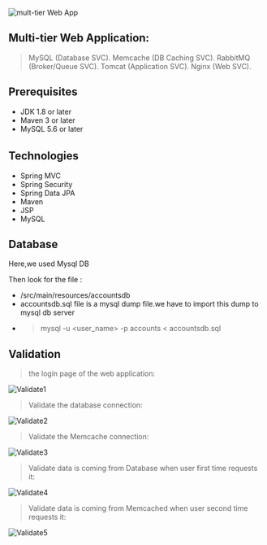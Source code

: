 ![mult-tier Web App](https://github.com/mohamaddayoub/containerized-javaapp-mysql-memcached-rabbitmq-project/assets/49444800/f3221c3b-3e3c-462b-ae9c-ef63232987ca)
## Multi-tier Web Application:
> MySQL (Database SVC).
> Memcache (DB Caching SVC).
> RabbitMQ (Broker/Queue SVC).
> Tomcat (Application SVC).
> Nginx (Web SVC).
###
## Prerequisites
- JDK 1.8 or later
- Maven 3 or later
- MySQL 5.6 or later
######
## Technologies 
- Spring MVC
- Spring Security
- Spring Data JPA
- Maven
- JSP
- MySQL
## Database
Here,we used Mysql DB

Then look for the file :
- /src/main/resources/accountsdb
- accountsdb.sql file is a mysql dump file.we have to import this dump to mysql db server
- > mysql -u <user_name> -p accounts < accountsdb.sql
## Validation
> the login page of the web application:

![Validate1](https://github.com/mohamaddayoub/containerized-javaapp-mysql-memcached-rabbitmq-project/assets/49444800/2a0f216a-3b16-467a-b5ad-0be2dced2dc0)
> Validate the database connection:

![Validate2](https://github.com/mohamaddayoub/containerized-javaapp-mysql-memcached-rabbitmq-project/assets/49444800/f85e3b20-5490-4b16-8528-e5a6a1222a97)
> Validate the Memcache connection:

![Validate3](https://github.com/mohamaddayoub/containerized-javaapp-mysql-memcached-rabbitmq-project/assets/49444800/e1f6425f-6111-4b83-bf64-efc6d5e4130b)
> Validate data is coming from Database when user first time requests it:

![Validate4](https://github.com/mohamaddayoub/containerized-javaapp-mysql-memcached-rabbitmq-project/assets/49444800/d5a9741d-a235-4b9d-bbd5-2c5aff8a5910)
> Validate data is coming from Memcached when user second time requests it:

![Validate5](https://github.com/mohamaddayoub/containerized-javaapp-mysql-memcached-rabbitmq-project/assets/49444800/e7211592-c686-42ce-8016-1736692b8cb8)














